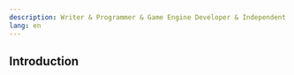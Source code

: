 ```yaml
---
description: Writer & Programmer & Game Engine Developer & Independent Game and App Producer
lang: en
---
```



## Introduction
